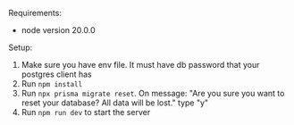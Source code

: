 Requirements:
- node version 20.0.0

Setup:
1. Make sure you have env file. It must have db password that your postgres client has
2. Run `npm install`
3. Run `npx prisma migrate reset`. On message: "Are you sure you want to reset your database? All data will be lost." type "y"
4. Run `npm run dev` to start the server
